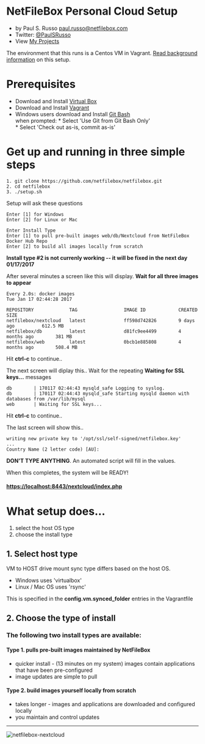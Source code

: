 # NetFileBox Personal Cloud Setup
* by Paul S. Russo  paul.russo@netfilebox.com
* Twitter: [@PaulSRusso](https://twitter.com/@PaulSRusso)
* View [My Projects](https://paulsrusso.github.io)

The environment that this runs is a Centos VM in Vagrant. [Read background information](https://paulsrusso.github.io/netfilebox) on this setup.

# Prerequisites
* Download and Install <a href="https://www.virtualbox.org/wiki/Downloads" target="_blank">Virtual Box</a>
* Download and Install <a href="https://www.vagrantup.com/downloads.html" target="_blank">Vagrant</a>
* Windows users download and Install <a href="https://git-scm.com/downloads" target="_blank">Git Bash</a>   
    when prompted:
      * Select 'Use Git from Git Bash Only'   
      * Select 'Check out as-is, commit as-is'


# Get up and running in three simple steps 
```ShellSession
1. git clone https://github.com/netfilebox/netfilebox.git
2. cd netfilebox
3. ./setup.sh
```

Setup will ask these questions
```
Enter [1] for Windows 
Enter [2] for Linux or Mac 

Enter Install Type
Enter [1] to pull pre-built images web/db/Nextcloud from NetFileBox Docker Hub Repo 
Enter [2] to build all images locally from scratch 

```
**Install type #2 is not currenly working -- it will be fixed in the next day 01/17/2017** 

After several minutes a screen like this will display.  **Wait for all three images to appear**
```
Every 2.0s: docker images                                                                                                                                             Tue Jan 17 02:44:28 2017

REPOSITORY             TAG                 IMAGE ID            CREATED             SIZE
netfilebox/nextcloud   latest              ff598d742826        9 days ago          612.5 MB
netfilebox/db          latest              d81fc9ee4499        4 months ago        381 MB
netfilebox/web         latest              0bcb1e885808        4 months ago        508.4 MB
```
Hit **ctrl-c** to continue..

The next screen will diplay this.. Wait for the repeating **Waiting for SSL keys...** messages

```
db        | 170117 02:44:43 mysqld_safe Logging to syslog.
db        | 170117 02:44:43 mysqld_safe Starting mysqld daemon with databases from /var/lib/mysql
web       | Waiting for SSL keys...
```
Hit **ctrl-c** to continue..

The last screen will show this.. 
```
writing new private key to '/opt/ssl/self-signed/netfilebox.key'
...
Country Name (2 letter code) [AU]:
```
**DON'T TYPE ANYTHING**. An automated script will fill in the values.   

When this completes, the system will be READY!
#### [https://localhost:8443/nextcloud/index.php](https://localhost:8443/nextcloud/index.php)

# What setup does...
1. select the host OS type  
2. choose the install type  
## 1. Select host type 
VM to HOST drive mount sync type differs based on the host OS.   
   * Windows uses 'virtualbox'
   * Linux / Mac OS uses 'rsync'  

This is specified in the **config.vm.synced_folder** entries in the Vagrantfile

## 2. Choose the type of install 

### The following two install types are available:
#### Type 1. pulls pre-built images maintained by NetFileBox 
   * quicker install - (13 minutes on my system) images contain applications that have been pre-configured 
   * image updates are simple to pull   

#### Type 2. build images yourself locally from scratch 
   * takes longer - images and applications are downloaded and configured locally 
   * you maintain and control updates  

---
![netfilebox-nextcloud](https://paulsrusso.github.io/netfilebox/images/netfilebox-nextcloud.png)
